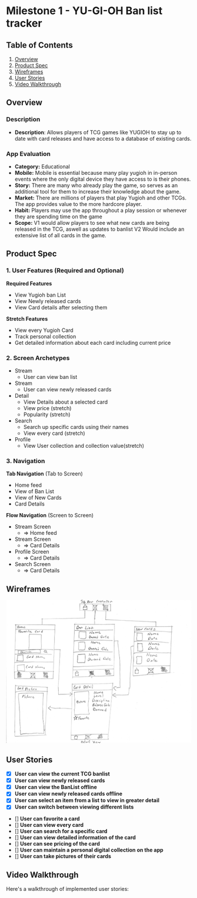 # Milestone 1 - YU-GI-OH Ban list tracker

## Table of Contents

1. [Overview](#Overview)
1. [Product Spec](#Product-Spec)
1. [Wireframes](#Wireframes)
1. [User Stories](#User-Stories)
1. [Video Walkthrough](#Video-Walkthrough)

## Overview

### Description

- **Description**: Allows players of TCG games like YUGIOH to stay up to date with card releases and have access to a database of existing cards. 

### App Evaluation

 - **Category:** Educational
 - **Mobile:** Mobile is essential because many play yugioh in in-person events where the only digital device they have access to is their phones.
 - **Story:** There are many who already play the game, so serves as an additional tool for them to increase their knowledge about the game. 
 - **Market:** There are millions of players that play Yugioh and other TCGs. The app provides value to the more hardcore player. 
 - **Habit:** Players may use the app throughout a play session or whenever they are spending time on the game
 - **Scope:** V1 would allow players to see what new cards are being released in the TCG, aswell as updates to banlist V2 Would include an extensive list of all cards in the game. 

## Product Spec

### 1. User Features (Required and Optional)

**Required Features**

* View Yugioh ban List
* View Newly released cards
* View Card details after selecting them

**Stretch Features**

* View every Yugioh Card
* Track personal collection
* Get detailed information about each card including current price

### 2. Screen Archetypes

- Stream
  - User can view ban list
- Stream
  - User can view newly released cards
- Detail
  - View Details about a selected card
  - View price (stretch)
  - Popularity (stretch)
- Search
  - Search up specific cards using their names
  - View every card (stretch)
- Profile
  - View User collection and collection value(stretch)

### 3. Navigation

**Tab Navigation** (Tab to Screen)

* Home feed
* View of Ban List
* View of New Cards
* Card Details

**Flow Navigation** (Screen to Screen)

- Stream Screen
    - => Home feed
- Stream Screen
    - => Card Details
- Profile Screen
    - => Card Details
- Search Screen
    - => Card Details

## Wireframes
<img src="https://github.com/Group23CardTracker/Yugioh-Card-Tracker/blob/main/wireframes.jpg" width=600>

## User Stories

- [x] **User can view the current TCG banlist**
- [x] **User can view newly released cards**
- [x] **User can view the BanList offline**
- [x] **User can view newly released cards offline**
- [x] **User can select an item from a list to view in greater detail**
- [x] **User can switch between viewing different lists**
- [] **User can favorite a card**
- [] **User can view every card**
- [] **User can search for a specific card**
- [] **User can view detailed information of the card**
- [] **User can see pricing of the card**
- [] **User can maintain a personal digital collection on the app**
- [] **User can take pictures of their cards**

## Video Walkthrough

Here's a walkthrough of implemented user stories:
